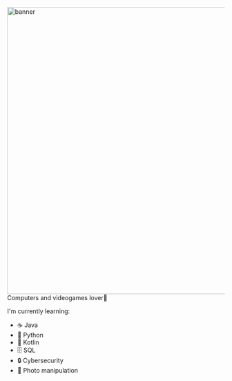 <img width="2306" height="664" alt="banner" src="https://github.com/user-attachments/assets/6911a324-cc97-4ef1-97ef-c3b9d90cb0fc" />
Computers and videogames lover👾

I'm currently learning:
- ☕ Java
- 🐍 Python
- 📱 Kotlin
- 🗄️ SQL
- 🔒 Cybersecurity
- 📸 Photo manipulation




<!--
**su-Kaizen/Su-Kaizen** is a ✨ _special_ ✨ repository because its `README.md` (this file) appears on your GitHub profile.

Here are some ideas to get you started:

- 🔭 I’m currently working on ...
- 🌱 I’m currently learning ...
- 👯 I’m looking to collaborate on ...
- 🤔 I’m looking for help with ...
- 💬 Ask me about ...
- 📫 How to reach me: ...![Uploading KAIZEN.png…]()

- 😄 Pronouns: ...
- ⚡ Fun fact: ...
-->
